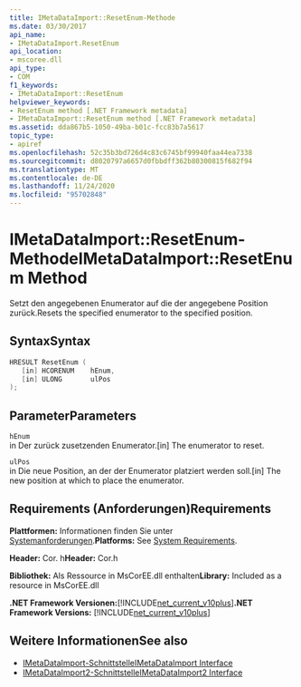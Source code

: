 ```yaml
---
title: IMetaDataImport::ResetEnum-Methode
ms.date: 03/30/2017
api_name:
- IMetaDataImport.ResetEnum
api_location:
- mscoree.dll
api_type:
- COM
f1_keywords:
- IMetaDataImport::ResetEnum
helpviewer_keywords:
- ResetEnum method [.NET Framework metadata]
- IMetaDataImport::ResetEnum method [.NET Framework metadata]
ms.assetid: dda867b5-1050-49ba-b01c-fcc83b7a5617
topic_type:
- apiref
ms.openlocfilehash: 52c35b3bd726d4c83c6745bf99940faa44ea7338
ms.sourcegitcommit: d8020797a6657d0fbbdff362b80300815f682f94
ms.translationtype: MT
ms.contentlocale: de-DE
ms.lasthandoff: 11/24/2020
ms.locfileid: "95702848"
---
```

# <a name="imetadataimportresetenum-method"></a><span data-ttu-id="ce610-102">IMetaDataImport::ResetEnum-Methode</span><span class="sxs-lookup"><span data-stu-id="ce610-102">IMetaDataImport::ResetEnum Method</span></span>

<span data-ttu-id="ce610-103">Setzt den angegebenen Enumerator auf die der angegebene Position zurück.</span><span class="sxs-lookup"><span data-stu-id="ce610-103">Resets the specified enumerator to the specified position.</span></span>  
  
## <a name="syntax"></a><span data-ttu-id="ce610-104">Syntax</span><span class="sxs-lookup"><span data-stu-id="ce610-104">Syntax</span></span>  
  
```cpp  
HRESULT ResetEnum (  
   [in] HCORENUM    hEnum,
   [in] ULONG       ulPos  
);  
```  
  
## <a name="parameters"></a><span data-ttu-id="ce610-105">Parameter</span><span class="sxs-lookup"><span data-stu-id="ce610-105">Parameters</span></span>  

 `hEnum`  
 <span data-ttu-id="ce610-106">in Der zurück zusetzenden Enumerator.</span><span class="sxs-lookup"><span data-stu-id="ce610-106">[in] The enumerator to reset.</span></span>  
  
 `ulPos`  
 <span data-ttu-id="ce610-107">in Die neue Position, an der der Enumerator platziert werden soll.</span><span class="sxs-lookup"><span data-stu-id="ce610-107">[in] The new position at which to place the enumerator.</span></span>  
  
## <a name="requirements"></a><span data-ttu-id="ce610-108">Requirements (Anforderungen)</span><span class="sxs-lookup"><span data-stu-id="ce610-108">Requirements</span></span>  

 <span data-ttu-id="ce610-109">**Plattformen:** Informationen finden Sie unter [Systemanforderungen](../../get-started/system-requirements.md).</span><span class="sxs-lookup"><span data-stu-id="ce610-109">**Platforms:** See [System Requirements](../../get-started/system-requirements.md).</span></span>  
  
 <span data-ttu-id="ce610-110">**Header:** Cor. h</span><span class="sxs-lookup"><span data-stu-id="ce610-110">**Header:** Cor.h</span></span>  
  
 <span data-ttu-id="ce610-111">**Bibliothek:** Als Ressource in MsCorEE.dll enthalten</span><span class="sxs-lookup"><span data-stu-id="ce610-111">**Library:** Included as a resource in MsCorEE.dll</span></span>  
  
 <span data-ttu-id="ce610-112">**.NET Framework Versionen:**[!INCLUDE[net_current_v10plus](../../../../includes/net-current-v10plus-md.md)]</span><span class="sxs-lookup"><span data-stu-id="ce610-112">**.NET Framework Versions:** [!INCLUDE[net_current_v10plus](../../../../includes/net-current-v10plus-md.md)]</span></span>  
  
## <a name="see-also"></a><span data-ttu-id="ce610-113">Weitere Informationen</span><span class="sxs-lookup"><span data-stu-id="ce610-113">See also</span></span>

- [<span data-ttu-id="ce610-114">IMetaDataImport-Schnittstelle</span><span class="sxs-lookup"><span data-stu-id="ce610-114">IMetaDataImport Interface</span></span>](imetadataimport-interface.md)
- [<span data-ttu-id="ce610-115">IMetaDataImport2-Schnittstelle</span><span class="sxs-lookup"><span data-stu-id="ce610-115">IMetaDataImport2 Interface</span></span>](imetadataimport2-interface.md)
